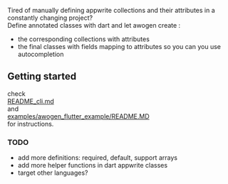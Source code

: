 Tired of manually defining appwrite collections and their attributes in a constantly changing project?  
Define annotated classes with dart and let awogen create :

- the corresponding collections with attributes
- the final classes with fields mapping to attributes so you can you use autocompletion

## Getting started

check  
[README_cli.md](README_cli.md)  
and  
[examples/awogen_flutter_example/README.MD](examples/awogen_flutter_example/README.MD)  
for instructions.

### TODO

- add more definitions: required, default, support arrays
- add more helper functions in dart appwrite classes
- target other languages?

